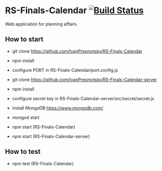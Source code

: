 # RS-Finals-Calendar [![Build Status](https://travis-ci.org/IvanPresmytsky/RS-Finals-Calendar.svg?branch=master)](https://travis-ci.org/IvanPresmytsky/RS-Finals-Calendar)

Web application for planning affairs

## How to start

- git clone https://github.com/IvanPresmytsky/RS-Finals-Calendar

- npm install

- configure PORT in RS-Finals-Calendar/port.config.js

- git clone https://github.com/IvanPresmytsky/RS-Finals-Calendar-server

- npm install

- configure secret key in RS-Finals-Calendar-server/src/secret/secret.js

- install MongoDB https://www.mongodb.com/

- mongod start

- npm start (RS-Finals-Calendar)

- npm start (RS-Finals-Calendar-server)

## How to test

- npm test (RS-Finals-Calendar)
